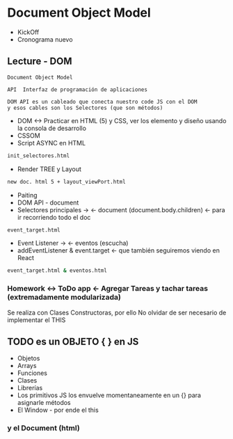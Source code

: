 # Document Object Model
-   KickOff
-   Cronograma nuevo

## Lecture - DOM
```
Document Object Model

API  Interfaz de programación de aplicaciones

DOM API es un cableado que conecta nuestro code JS con el DOM
y esos cables son los Selectores (que son métodos)
```

-   DOM <-> Practicar en HTML (5) y CSS, ver los elemento y diseño usando la consola de desarrollo
-   CSSOM
-   Script ASYNC en HTML 
```bash
init_selectores.html
```
-   Render TREE y Layout 
```bash
new doc. html 5 + layout_viewPort.html
```
-   Paiting 
-   DOM API - document
-   Selectores principales -> <- document (document.body.children) <- para ir recorriendo todo el doc
```bash
event_target.html 
```
-   Event Listener -> <- eventos (escucha)
-   addEventListener  &  event.target <- que también seguiremos viendo en React
```bash
event_target.html & eventos.html
```

### Homework <-> ToDo app <- Agregar Tareas y tachar tareas (extremadamente modularizada)
Se realiza con Clases Constructoras, por ello No olvidar de ser necesario de implementar el THIS



## TODO es un OBJETO { } en JS
-   Objetos
-   Arrays
-   Funciones
-   Clases
-   Librerías
-   Los primitivos JS los envuelve momentaneamente en un {} para asignarle métodos
-   El Window - por ende el this

### y el Document (html)